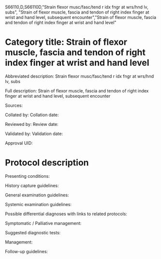 S66110,D,S66110D,"Strain flexor musc/fasc/tend r idx fngr at wrs/hnd lv, subs", "Strain of flexor muscle, fascia and tendon of right index finger at wrist and hand level, subsequent encounter","Strain of flexor muscle, fascia and tendon of right index finger at wrist and hand level"
# Category title: Strain of flexor muscle, fascia and tendon of right index finger at wrist and hand level

Abbreviated description: Strain flexor musc/fasc/tend r idx fngr at wrs/hnd lv, subs

Full description: Strain of flexor muscle, fascia and tendon of right index finger at wrist and hand level, subsequent encounter

Sources:

Collated by:
Collation date:

Reviewed by:
Review date:

Validated by:
Validation date:

Approval UID:

# Protocol description

Presenting conditions:

History capture guidelines:

General examination guidelines:

Systemic examination guidelines:

Possible differential diagnoses with links to related protocols:

Symptomatic / Palliative management:

Suggested diagnostic tests:

Management:

Follow-up guidelines:
